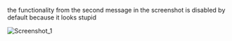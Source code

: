 the functionality from the second message in the screenshot is disabled by default because it looks stupid

![Screenshot_1](https://i.imgur.com/QzxHz6Z.png)
